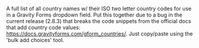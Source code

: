 A full list of all country names w/ their ISO two letter country codes for use in a Gravity Forms dropdown field. Put this together due to a bug in the current release (2.8.3) that breaks the code snippets from the official docs that add country code values: https://docs.gravityforms.com/gform_countries/. Just copy/paste using the 'bulk add choices' tool.
